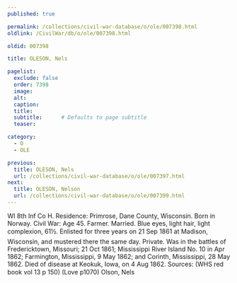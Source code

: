 ```yaml
---
published: true

permalink: /collections/civil-war-database/o/ole/007398.html
oldlink: /CivilWar/db/o/ole/007398.html

oldid: 007398

title: OLESON, Nels

pagelist:
  exclude: false
  order: 7398
  image: 
  alt:
  caption:
  title:
  subtitle:      # Defaults to page subtitle
  teaser:

category: 
  - O 
  - OLE

previous:
  title: OLESON, Nels
  url: /collections/civil-war-database/o/ole/007397.html  
next:
  title: OLESON, Nelson
  url: /collections/civil-war-database/o/ole/007399.html   
---
```

WI 8th Inf Co H. Residence: Primrose, Dane County, Wisconsin. Born in Norway. Civil War: Age 45. Farmer. Married. Blue eyes, light hair, light complexion, 6&#146;1&frac12;&#148;. Enlisted for three years on 21 Sep 1861 at Madison, Wisconsin, and mustered there the same day. Private. Was in the battles of Fredericktown, Missouri; 21 Oct 1861; Mississippi River Island No. 10 in Apr 1862; Farmington, Mississippi, 9 May 1862; and Corinth, Mississippi, 28 May 1862. Died of disease at Keokuk, Iowa, on 4 Aug 1862. Sources: (WHS red book vol 13 p 150) (Love p1070) &#147;Olson, Nels&#148;